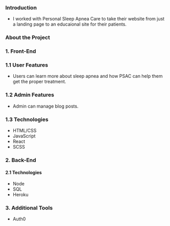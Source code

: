 ### Introduction
  * I worked with Personal Sleep Apnea Care to take their website from just a landing page to an educaional site for their patients.

### About the Project

### 1. Front-End

### 1.1 User Features
  * Users can learn more about sleep apnea and how PSAC can help them get the proper treatment.

### 1.2 Admin Features
  * Admin can manage blog posts.

### 1.3 Technologies
  * HTML/CSS
  * JavaScript
  * React
  * SCSS

### 2. Back-End

#### 2.1 Technologies
  * Node
  * SQL
  * Heroku

### 3. Additional Tools
  * Auth0

